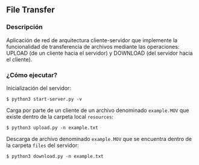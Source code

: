 ## File Transfer

### Descripción
Aplicación de red de arquitectura cliente-servidor que implemente la funcionalidad de transferencia de archivos mediante las operaciones: UPLOAD (de un cliente hacia el servidor) y DOWNLOAD (del servidor hacia el cliente).


### ¿Cómo ejecutar?

Inicialización del servidor:

```console
$ python3 start-server.py -v
```

Carga por parte de un cliente de un archivo denominado `example.MOV` que existe dentro de la carpeta local `resources`:

```console
$ python3 upload.py -n example.txt
```

Descarga de archivo denominado `example.MOV` que se encuentra dentro de la carpeta `files` del servidor:

```console
$ python3 download.py -n example.txt
```
